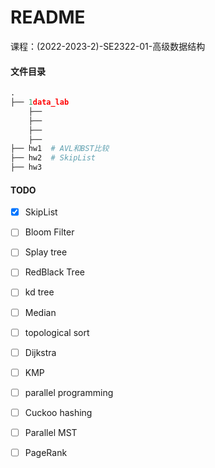 # README

课程：(2022-2023-2)-SE2322-01-高级数据结构

#### 文件目录

```python
.
├── 1data_lab
	├──
	├──
	├──
	├──
├── hw1  # AVL和BST比较
├── hw2  # SkipList
├── hw3

```



#### TODO

- [x] SkipList
- [ ] Bloom Filter
- [ ] Splay tree
- [ ] RedBlack Tree
- [ ] kd tree
- [ ] Median
- [ ] topological sort
- [ ] Dijkstra
- [ ] KMP
- [ ] parallel programming
- [ ] Cuckoo hashing
- [ ] Parallel MST
- [ ] PageRank


